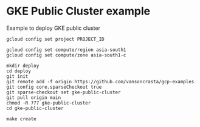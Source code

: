# GKE Public Cluster example
Example to deploy GKE public cluster

```
gcloud config set project PROJECT_ID

gcloud config set compute/region asia-south1
gcloud config set compute/zone asia-south1-c
```

```
mkdir deploy
cd deploy
git init
git remote add -f origin https://github.com/vansoncrasta/gcp-examples
git config core.sparseCheckout true
git sparse-checkout set gke-public-cluster
git pull origin main
chmod -R 777 gke-public-cluster
cd gke-public-cluster
```

```
make create
```
